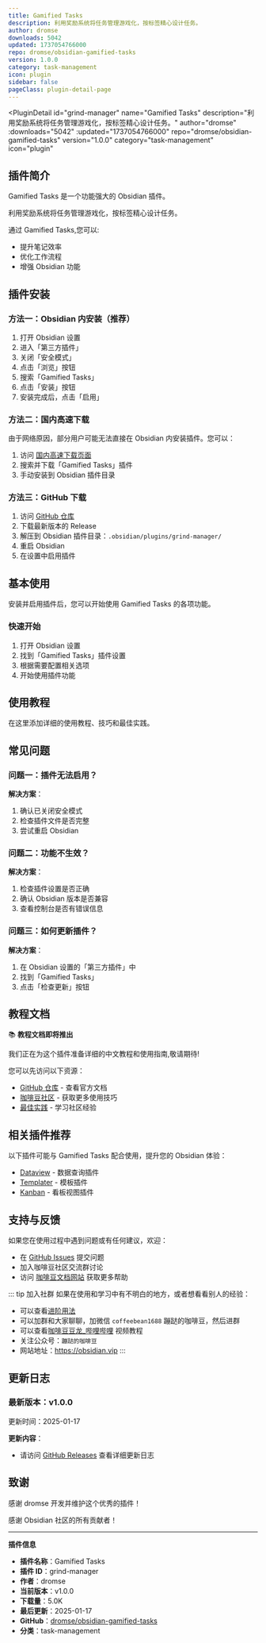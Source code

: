 ```yaml
---
title: Gamified Tasks
description: 利用奖励系统将任务管理游戏化，按标签精心设计任务。
author: dromse
downloads: 5042
updated: 1737054766000
repo: dromse/obsidian-gamified-tasks
version: 1.0.0
category: task-management
icon: plugin
sidebar: false
pageClass: plugin-detail-page
---
```


<PluginDetail
  id="grind-manager"
  name="Gamified Tasks"
  description="利用奖励系统将任务管理游戏化，按标签精心设计任务。"
  author="dromse"
  :downloads="5042"
  :updated="1737054766000"
  repo="dromse/obsidian-gamified-tasks"
  version="1.0.0"
  category="task-management"
  icon="plugin"
>

<!-- AUTO_GENERATED_START -->
## 插件简介

Gamified Tasks 是一个功能强大的 Obsidian 插件。

利用奖励系统将任务管理游戏化，按标签精心设计任务。

通过 Gamified Tasks,您可以:

- 提升笔记效率
- 优化工作流程
- 增强 Obsidian 功能

<!-- AUTO_GENERATED_END -->

<!-- AUTO_GENERATED_START -->
## 插件安装

### 方法一：Obsidian 内安装（推荐）

1. 打开 Obsidian 设置
2. 进入「第三方插件」
3. 关闭「安全模式」
4. 点击「浏览」按钮
5. 搜索「Gamified Tasks」
6. 点击「安装」按钮
7. 安装完成后，点击「启用」

### 方法二：国内高速下载

由于网络原因，部分用户可能无法直接在 Obsidian 内安装插件。您可以：

1. 访问 [国内高速下载页面](/zh/documentation/obsidian-plugins-download.html)
2. 搜索并下载「Gamified Tasks」插件
3. 手动安装到 Obsidian 插件目录

### 方法三：GitHub 下载

1. 访问 [GitHub 仓库](https://github.com/dromse/obsidian-gamified-tasks)
2. 下载最新版本的 Release
3. 解压到 Obsidian 插件目录：`.obsidian/plugins/grind-manager/`
4. 重启 Obsidian
5. 在设置中启用插件

## 基本使用

安装并启用插件后，您可以开始使用 Gamified Tasks 的各项功能。

### 快速开始

1. 打开 Obsidian 设置
2. 找到「Gamified Tasks」插件设置
3. 根据需要配置相关选项
4. 开始使用插件功能

<!-- AUTO_GENERATED_END -->

<!-- CUSTOM_CONTENT_START:tutorial -->
## 使用教程

在这里添加详细的使用教程、技巧和最佳实践。

<!-- CUSTOM_CONTENT_END:tutorial -->

<!-- SHARED_CONTENT_START -->
## 常见问题

### 问题一：插件无法启用？

**解决方案**：
1. 确认已关闭安全模式
2. 检查插件文件是否完整
3. 尝试重启 Obsidian

### 问题二：功能不生效？

**解决方案**：
1. 检查插件设置是否正确
2. 确认 Obsidian 版本是否兼容
3. 查看控制台是否有错误信息

### 问题三：如何更新插件？

**解决方案**：
1. 在 Obsidian 设置的「第三方插件」中
2. 找到「Gamified Tasks」
3. 点击「检查更新」按钮

## 教程文档

📚 **教程文档即将推出**

我们正在为这个插件准备详细的中文教程和使用指南,敬请期待!

您可以先访问以下资源：
- [GitHub 仓库](https://github.com/dromse/obsidian-gamified-tasks) - 查看官方文档
- [咖啡豆社区](/zh/bases/) - 获取更多使用技巧
- [最佳实践](/zh/best-practices/) - 学习社区经验

## 相关插件推荐

以下插件可能与 Gamified Tasks 配合使用，提升您的 Obsidian 体验：

- [Dataview](/zh/plugins/dataview.html) - 数据查询插件
- [Templater](/zh/plugins/templater-obsidian.html) - 模板插件
- [Kanban](/zh/plugins/obsidian-kanban.html) - 看板视图插件

## 支持与反馈

如果您在使用过程中遇到问题或有任何建议，欢迎：

- 在 [GitHub Issues](https://github.com/dromse/obsidian-gamified-tasks/issues) 提交问题
- 加入咖啡豆社区交流群讨论
- 访问 [咖啡豆文档网站](https://obsidian.vip) 获取更多帮助

::: tip 加入社群
如果在使用和学习中有不明白的地方，或者想看看别人的经验：
- 可以查看[进阶用法](/zh/advanced)
- 可以加群和大家聊聊，加微信 `coffeebean1688` 蹦跶的咖啡豆，然后进群
- 可以查看[咖啡豆豆龙_哔哩哔哩](https://space.bilibili.com/618777356) 视频教程
- 关注公众号：`蹦跶的咖啡豆`
- 网站地址：https://obsidian.vip
:::
<!-- SHARED_CONTENT_END -->

<!-- AUTO_GENERATED_START -->
## 更新日志

### 最新版本：v1.0.0

更新时间：2025-01-17

**更新内容**：
- 请访问 [GitHub Releases](https://github.com/dromse/obsidian-gamified-tasks/releases) 查看详细更新日志

## 致谢

感谢 dromse 开发并维护这个优秀的插件！

感谢 Obsidian 社区的所有贡献者！

---

**插件信息**
- **插件名称**：Gamified Tasks
- **插件 ID**：grind-manager
- **作者**：dromse
- **当前版本**：v1.0.0
- **下载量**：5.0K
- **最后更新**：2025-01-17
- **GitHub**：[dromse/obsidian-gamified-tasks](https://github.com/dromse/obsidian-gamified-tasks)
- **分类**：task-management
<!-- AUTO_GENERATED_END -->

</PluginDetail>

